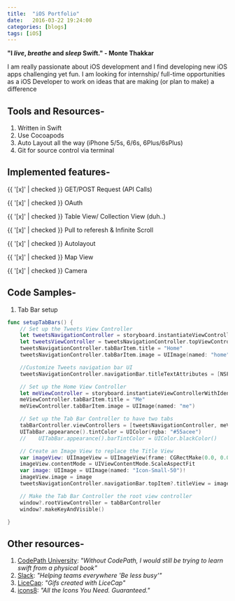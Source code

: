 ```yaml
---
title:  "iOS Portfolio"
date:   2016-03-22 19:24:00
categories: [blogs]
tags: [iOS]
---
```

**"I _live_, _breathe_ and _sleep_ Swift." - Monte Thakkar**

I am really passionate about iOS development and I find developing new iOS apps challenging yet fun. I am looking for internship/ full-time opportunities as a iOS Developer to work on ideas that are making (or plan to make) a difference

## Tools and Resources-

1. Written in Swift
2. Use Cocoapods
3. Auto Layout all the way (iPhone 5/5s, 6/6s, 6Plus/6sPlus)
4. Git for source control via terminal

## Implemented features-

{{ '[x]' | checked }} GET/POST Request (API Calls)

{{ '[x]' | checked }} OAuth

{{ '[x]' | checked }} Table View/ Collection View (duh..)

{{ '[x]' | checked }} Pull to referesh & Infinite Scroll

{{ '[x]' | checked }} Autolayout

{{ '[x]' | checked }} Map View

{{ '[x]' | checked }} Camera


## Code Samples-

1. Tab Bar setup

```swift
func setupTabBars() {
    // Set up the Tweets View Controller
    let tweetsNavigationController = storyboard.instantiateViewControllerWithIdentifier("TweetsNavigationController") as! UINavigationController
    let tweetsViewController = tweetsNavigationController.topViewController as! TweetsViewController
    tweetsNavigationController.tabBarItem.title = "Home"
    tweetsNavigationController.tabBarItem.image = UIImage(named: "home")

    //Customize Tweets navigation bar UI
    tweetsNavigationController.navigationBar.titleTextAttributes = [NSForegroundColorAttributeName: UIColor(rgba: "#55acee").CGColor]

    // Set up the Home View Controller
    let meViewController = storyboard.instantiateViewControllerWithIdentifier("ProfileViewController")
    meViewController.tabBarItem.title = "Me"
    meViewController.tabBarItem.image = UIImage(named: "me")

    // Set up the Tab Bar Controller to have two tabs
    tabBarController.viewControllers = [tweetsNavigationController, meViewController]
    UITabBar.appearance().tintColor = UIColor(rgba: "#55acee")
    //    UITabBar.appearance().barTintColor = UIColor.blackColor()

    // Create an Image View to replace the Title View
    var imageView: UIImageView = UIImageView(frame: CGRectMake(0.0, 0.0, 40.0, 40.0))
    imageView.contentMode = UIViewContentMode.ScaleAspectFit
    var image: UIImage = UIImage(named: "Icon-Small-50")!
    imageView.image = image
    tweetsNavigationController.navigationBar.topItem?.titleView = imageView

    // Make the Tab Bar Controller the root view controller
    window?.rootViewController = tabBarController
    window?.makeKeyAndVisible()

}
```

## Other resources-
1. [CodePath University][codepath]: _"Without CodePath, I would still be trying to learn swift from a physical book"_
2. [Slack][slack]: _"Helping teams everywhere 'Be less busy'"_
3. [LiceCap][licecap]: _"Gifs created with LiceCap"_
4. [icons8][icons8]: _"All the Icons You Need. Guaranteed."_

[codepath]:      https://codepath.com/
[slack]:   https://slack.com/
[licecap]: http://www.cockos.com/licecap/
[icons8]: https://icons8.com/